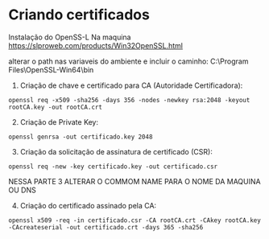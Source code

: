 # Criando certificados 

Instalação do OpenSS-L Na maquina
https://slproweb.com/products/Win32OpenSSL.html

alterar o path nas variaveis do ambiente e incluir o caminho: C:\Program Files\OpenSSL-Win64\bin



1. Criação de chave e certificado para CA (Autoridade Certificadora):
 ```
openssl req -x509 -sha256 -days 356 -nodes -newkey rsa:2048 -keyout rootCA.key -out rootCA.crt
```

2. Criação de Private Key:
```
openssl genrsa -out certificado.key 2048
```

3. Criação da solicitação de assinatura de certificado (CSR):
```
openssl req -new -key certificado.key -out certificado.csr
```
NESSA PARTE 3 ALTERAR O COMMOM NAME PARA O NOME DA MAQUINA OU DNS

4. Criação do certificado assinado pela CA:
```
openssl x509 -req -in certificado.csr -CA rootCA.crt -CAkey rootCA.key -CAcreateserial -out certificado.crt -days 365 -sha256
```
